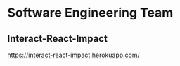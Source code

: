 # Software Engineering Team 

## Interact-React-Impact
https://interact-react-impact.herokuapp.com/

